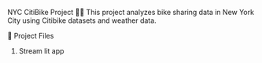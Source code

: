 NYC CitiBike Project 🚴‍♂️
This project analyzes bike sharing data in New York City using Citibike datasets and weather data.

📄 Project Files

1. Stream lit app
